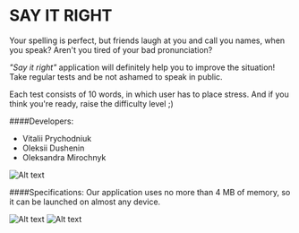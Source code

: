 SAY IT RIGHT
============

Your spelling is perfect, but friends laugh at you and call you names, when you speak? Aren't you tired of your bad pronunciation?

*"Say it right"* application will definitely help you to improve the situation! Take regular tests and be not ashamed to speak in public.

Each test consists of 10 words, in which user has to place stress. And if you think you're ready, raise the difficulty level ;)

####Developers:
* Vitalii Prychodniuk
* Oleksii Dushenin
* Oleksandra Mirochnyk

![Alt text](http://www.gifize.com/wp-content/uploads/2013/05/kittens.gif)

####Specifications:
Our application uses no more than 4 MB of memory, so it can be launched on almost any device.

![Alt text](http://f4.s.qip.ru/adNBVnCO.png)
![Alt text](http://f3.s.qip.ru/adNBVnCQ.png)
